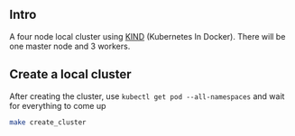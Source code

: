 ## Intro

A four node local cluster using [KIND](https://kind.sigs.k8s.io/) (Kubernetes In Docker). There will be one master node and 3 workers.

## Create a local cluster

After creating the cluster, use `kubectl get pod --all-namespaces` and wait for everything to come up

```sh
make create_cluster
```
